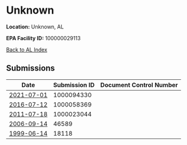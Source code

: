 # Unknown

**Location:** Unknown, AL

**EPA Facility ID:** 100000029113

[Back to AL Index](../../index.md)

## Submissions

| Date | Submission ID | Document Control Number |
|------|--------------|-------------------------|
| [2021-07-01](submissions/1000094330.md) | 1000094330 |  |
| [2016-07-12](submissions/1000058369.md) | 1000058369 |  |
| [2011-07-18](submissions/1000023044.md) | 1000023044 |  |
| [2006-09-14](submissions/46589.md) | 46589 |  |
| [1999-06-14](submissions/18118.md) | 18118 |  |
